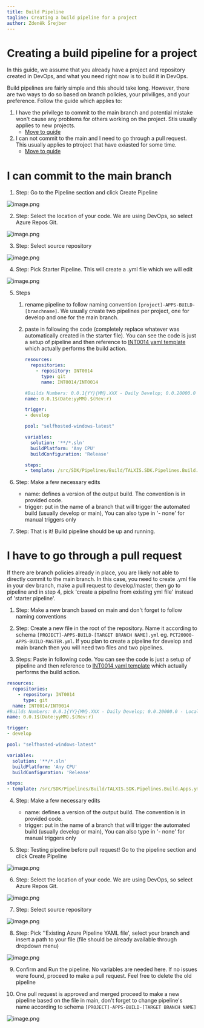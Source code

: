 ```yaml
---
title: Build Pipeline
tagline: Creating a build pipeline for a project
author: Zdeněk Šrejber
---
```


# **Creating a build pipeline for a project**
In this guide, we assume that you already have a project and repository created in DevOps, and what you need right now is to build it in DevOps. 

Build pipelines are fairly simple and this should take long. However, there are two ways to do so based on branch policies, your priviliges, and your preference. Follow the guide which applies to:

1. I have the privilege to commit to the main branch and potential mistake won't cause any problems for others working on the project. Stis usually applies to new projects.
    - [Move to guide](#I-can-commit-to-main)
2. I can not commit to the main and I need to go through a pull request. This usually applies to ptroject that have exiasted for some time.
    - [Move to guide](#I-have-to-go-through-a-pull-request)

# I can commit to the main branch

1. Step: Go to the Pipeline section and click Create Pipeline

![image.png](.attachments/BuildPipeline/newpipeline.png)

2. Step: Select the location of your code. We are using DevOps, so select Azure Repos Git.

![image.png](.attachments/BuildPipeline/whereiscode.png)

3. Step: Select source repository

![image.png](.attachments/BuildPipeline/repositoryselect.png)

4. Step: Pick Starter Pipeline. This will create a .yml file which we will edit

![image.png](.attachments/BuildPipeline/configuration.png)

5. Steps
    1. rename pipeline to follow naming convention ```[project]-APPS-BUILD-[branchname]```. We usually create two pipelines per project, one for develop and one for the main branch.

    2. paste in following the code (completely replace whatever was automatically created in the starter file). You can see the code is just a setup of pipeline and then reference to [INT0014 yaml template](https://dev.azure.com/thenetworg/_git/INT0014?path=%2Fsrc%2FSDK%2FPipelines%2FBuild%2FTALXIS.SDK.Pipelines.Build.Apps.yml) which actually performs the build action.

        ```yml
        resources:
          repositories:
            - repository: INT0014
              type: git
              name: INT0014/INT0014

        #Builds Numbers: 0.0.1{YY}{MM}.XXX - Daily Develop; 0.0.20000.0 - Local; 0.0.3{YY}{MM}.XXX - PR; 1.0.{YY}{MM}.XXX - Production
        name: 0.0.1$(Date:yyMM).$(Rev:r)

        trigger:
        - develop

        pool: "selfhosted-windows-latest"

        variables:
          solution: '**/*.sln'
          buildPlatform: 'Any CPU'
          buildConfiguration: 'Release'

        steps:
        - template: /src/SDK/Pipelines/Build/TALXIS.SDK.Pipelines.Build.Apps.yml@INT0014
        ```

6. Step: Make a few necessary edits
   - name: defines a version of the output build. The convention is in provided code.
   - trigger: put in the name of a branch that will trigger the automated build (usually develop or main), You can also type in '- none' for manual triggers only

7. Step: That is it! Build pipeline should be up and running. 

# I have to go through a pull request
 If there are branch policies already in place, you are likely not able to directly commit to the main branch. In this case, you need to create .yml file in your dev branch, make a pull request to develop/master, then go to pipeline and in step 4, pick 'create a pipeline from existing yml file' instead of 'starter pipeline'.

 1. Step: Make a new branch based on main and don't forget to follow naming conventions

2. Step: Create a new file in the root of the repository. Name it according to schema ```[PROJECT]-APPS-BUILD-[TARGET BRANCH NAME].yml``` eg. ```PCT20000-APPS-BUILD-MASTER.yml```. If you plan to create a pipeline for develop and main branch then you will need two files and two pipelines.

3. Steps: Paste in following code. You can see the code is just a setup of pipeline and then reference to [INT0014 yaml template](https://dev.azure.com/thenetworg/_git/INT0014?path=%2Fsrc%2FSDK%2FPipelines%2FBuild%2FTALXIS.SDK.Pipelines.Build.Apps.yml) which actually performs the build action.
```yml
resources:
  repositories:
    - repository: INT0014
      type: git
  name: INT0014/INT0014
#Builds Numbers: 0.0.1{YY}{MM}.XXX - Daily Develop; 0.0.20000.0 - Local; 0.0.3{YY}{MM}.XXX - PR; 1.0.{YY}{MM}.XXX - Production
name: 0.0.1$(Date:yyMM).$(Rev:r)

trigger:
- develop

pool: "selfhosted-windows-latest"

variables:
  solution: '**/*.sln'
  buildPlatform: 'Any CPU'
  buildConfiguration: 'Release'

steps:
- template: /src/SDK/Pipelines/Build/TALXIS.SDK.Pipelines.Build.Apps.yml@INT0014
```

4. Step: Make a few necessary edits
   - name: defines a version of the output build. The convention is in provided code.
   - trigger: put in the name of a branch that will trigger the automated build (usually develop or main), You can also type in '- none' for manual triggers only

5. Step: Testing pipeline before pull request! Go to the pipeline section and click Create Pipeline

![image.png](.attachments/BuildPipeline/newpipeline.png)

6. Step: Select the location of your code. We are using DevOps, so select Azure Repos Git.

![image.png](.attachments/BuildPipeline/whereiscode.png)

7. Step: Select source repository 

![image.png](.attachments/BuildPipeline/repositoryselect.png)

8. Step: Pick ''Existing Azure Pipeline YAML file', select your branch and insert a path to your file (file should be already available through dropdown menu)

![image.png](.attachments/BuildPipeline/existingyamlfile.png)

9. Confirm and Run the pipeline. No variables are needed here. If no issues were found, proceed to make a pull request. Feel free to delete the old pipeline

10. One pull request is approved and merged proceed to make a new pipeline based on the file in main, don't forget to change pipeline's name according to schema ```[PROJECT]-APPS-BUILD-[TARGET BRANCH NAME]```

![image.png](.attachments/BuildPipeline/editpipeline.png)


